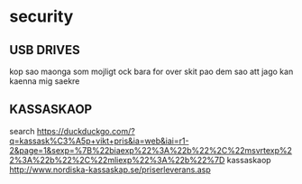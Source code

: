 # security

## USB DRIVES

kop sao maonga som mojligt ock bara for over skit pao dem sao att
jago kan kaenna mig saekre

## KASSASKAOP

search https://duckduckgo.com/?q=kassask%C3%A5p+vikt+pris&ia=web&iai=r1-2&page=1&sexp=%7B%22biaexp%22%3A%22b%22%2C%22msvrtexp%22%3A%22b%22%2C%22mliexp%22%3A%22b%22%7D
kassaskaop http://www.nordiska-kassaskap.se/priserleverans.asp

